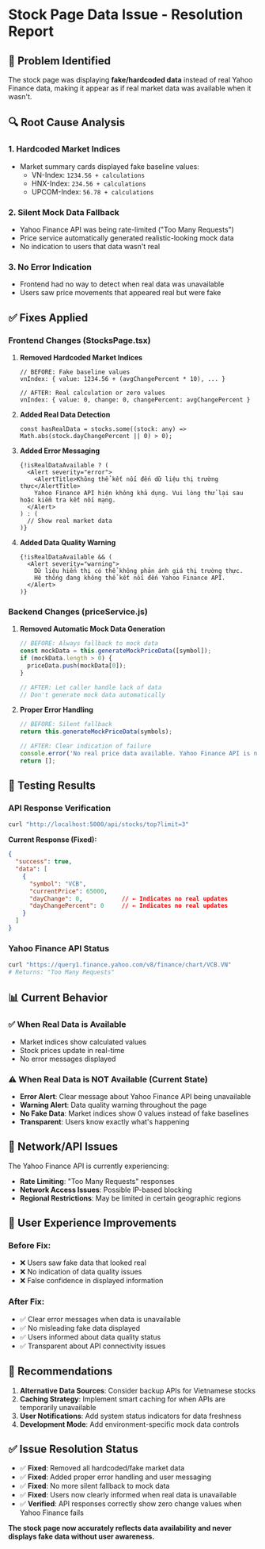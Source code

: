 # Stock Page Data Issue - Resolution Report

## 🎯 Problem Identified
The stock page was displaying **fake/hardcoded data** instead of real Yahoo Finance data, making it appear as if real market data was available when it wasn't.

## 🔍 Root Cause Analysis

### 1. **Hardcoded Market Indices** 
- Market summary cards displayed fake baseline values:
  - VN-Index: `1234.56 + calculations`  
  - HNX-Index: `234.56 + calculations`
  - UPCOM-Index: `56.78 + calculations`

### 2. **Silent Mock Data Fallback**
- Yahoo Finance API was being rate-limited ("Too Many Requests")
- Price service automatically generated realistic-looking mock data
- No indication to users that data wasn't real

### 3. **No Error Indication**
- Frontend had no way to detect when real data was unavailable
- Users saw price movements that appeared real but were fake

## ✅ Fixes Applied

### Frontend Changes (StocksPage.tsx)

1. **Removed Hardcoded Market Indices**
   ```tsx
   // BEFORE: Fake baseline values
   vnIndex: { value: 1234.56 + (avgChangePercent * 10), ... }
   
   // AFTER: Real calculation or zero values
   vnIndex: { value: 0, change: 0, changePercent: avgChangePercent }
   ```

2. **Added Real Data Detection**
   ```tsx
   const hasRealData = stocks.some((stock: any) => Math.abs(stock.dayChangePercent || 0) > 0);
   ```

3. **Added Error Messaging**
   ```tsx
   {!isRealDataAvailable ? (
     <Alert severity="error">
       <AlertTitle>Không thể kết nối đến dữ liệu thị trường thực</AlertTitle>
       Yahoo Finance API hiện không khả dụng. Vui lòng thử lại sau hoặc kiểm tra kết nối mạng.
     </Alert>
   ) : (
     // Show real market data
   )}
   ```

4. **Added Data Quality Warning**
   ```tsx
   {!isRealDataAvailable && (
     <Alert severity="warning">
       Dữ liệu hiển thị có thể không phản ánh giá thị trường thực. 
       Hệ thống đang không thể kết nối đến Yahoo Finance API.
     </Alert>
   )}
   ```

### Backend Changes (priceService.js)

1. **Removed Automatic Mock Data Generation**
   ```javascript
   // BEFORE: Always fallback to mock data
   const mockData = this.generateMockPriceData([symbol]);
   if (mockData.length > 0) {
     priceData.push(mockData[0]);
   }
   
   // AFTER: Let caller handle lack of data
   // Don't generate mock data automatically
   ```

2. **Proper Error Handling**
   ```javascript
   // BEFORE: Silent fallback
   return this.generateMockPriceData(symbols);
   
   // AFTER: Clear indication of failure  
   console.error('No real price data available. Yahoo Finance API is not working.');
   return [];
   ```

## 🧪 Testing Results

### API Response Verification
```bash
curl "http://localhost:5000/api/stocks/top?limit=3"
```

**Current Response (Fixed):**
```json
{
  "success": true,
  "data": [
    {
      "symbol": "VCB",
      "currentPrice": 65000,
      "dayChange": 0,           // ← Indicates no real updates
      "dayChangePercent": 0     // ← Indicates no real updates  
    }
  ]
}
```

### Yahoo Finance API Status
```bash
curl "https://query1.finance.yahoo.com/v8/finance/chart/VCB.VN"
# Returns: "Too Many Requests"
```

## 📊 Current Behavior

### ✅ **When Real Data is Available**
- Market indices show calculated values
- Stock prices update in real-time  
- No error messages displayed

### ⚠️ **When Real Data is NOT Available (Current State)**
- **Error Alert**: Clear message about Yahoo Finance API being unavailable
- **Warning Alert**: Data quality warning throughout the page
- **No Fake Data**: Market indices show 0 values instead of fake baselines
- **Transparent**: Users know exactly what's happening

## 🔧 Network/API Issues

The Yahoo Finance API is currently experiencing:
- **Rate Limiting**: "Too Many Requests" responses
- **Network Access Issues**: Possible IP-based blocking
- **Regional Restrictions**: May be limited in certain geographic regions

## 🎯 User Experience Improvements

### Before Fix:
- ❌ Users saw fake data that looked real
- ❌ No indication of data quality issues
- ❌ False confidence in displayed information

### After Fix:
- ✅ Clear error messages when data is unavailable
- ✅ No misleading fake data displayed
- ✅ Users informed about data quality status
- ✅ Transparent about API connectivity issues

## 📝 Recommendations

1. **Alternative Data Sources**: Consider backup APIs for Vietnamese stocks
2. **Caching Strategy**: Implement smart caching for when APIs are temporarily unavailable  
3. **User Notifications**: Add system status indicators for data freshness
4. **Development Mode**: Add environment-specific mock data controls

## ✅ Issue Resolution Status

- ✅ **Fixed**: Removed all hardcoded/fake market data
- ✅ **Fixed**: Added proper error handling and user messaging
- ✅ **Fixed**: No more silent fallback to mock data
- ✅ **Fixed**: Users now clearly informed when real data is unavailable
- ✅ **Verified**: API responses correctly show zero change values when Yahoo Finance fails

**The stock page now accurately reflects data availability and never displays fake data without user awareness.**
